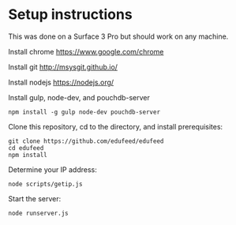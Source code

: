 # Setup instructions

This was done on a Surface 3 Pro but should work on any machine.

Install chrome https://www.google.com/chrome

Install git http://msysgit.github.io/

Install nodejs https://nodejs.org/

Install gulp, node-dev, and pouchdb-server

```
npm install -g gulp node-dev pouchdb-server
```

Clone this repository, cd to the directory, and install prerequisites:

```
git clone https://github.com/edufeed/edufeed
cd edufeed
npm install
```

Determine your IP address:

```
node scripts/getip.js
```

Start the server:

```
node runserver.js
```
